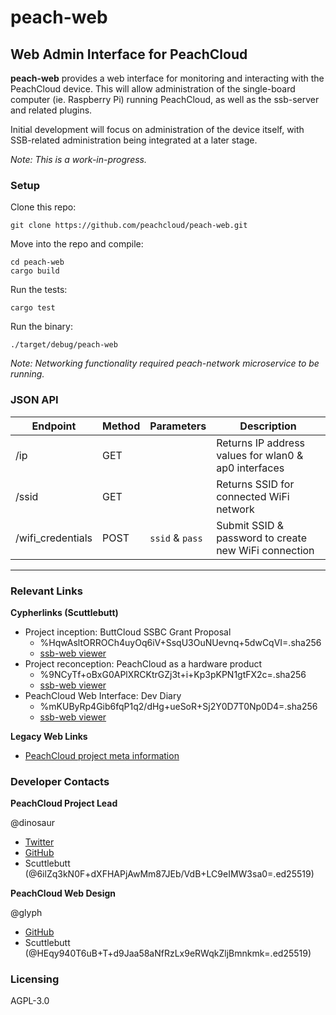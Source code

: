 # peach-web

## Web Admin Interface for PeachCloud

**peach-web** provides a web interface for monitoring and interacting with the PeachCloud device. This will allow administration of the single-board computer (ie. Raspberry Pi) running PeachCloud, as well as the ssb-server and related plugins.

Initial development will focus on administration of the device itself, with SSB-related administration being integrated at a later stage.

_Note: This is a work-in-progress._

### Setup

Clone this repo:

`git clone https://github.com/peachcloud/peach-web.git`

Move into the repo and compile:

`cd peach-web`  
`cargo build`

Run the tests:

`cargo test`

Run the binary:

`./target/debug/peach-web`

_Note: Networking functionality required peach-network microservice to be running._


### JSON API

| Endpoint | Method | Parameters | Description |
| --- | --- | --- | --- |
| /ip | GET | | Returns IP address values for wlan0 & ap0 interfaces |
| /ssid | GET | | Returns SSID for connected WiFi network |
| /wifi_credentials | POST | `ssid` & `pass` | Submit SSID & password to create new WiFi connection |

-----

### Relevant Links

**Cypherlinks (Scuttlebutt)**

 - Project inception: ButtCloud SSBC Grant Proposal
   - %HqwAsltORROCh4uyOq6iV+SsqU3OuNUevnq+5dwCqVI=.sha256
   - [ssb-web viewer](http://viewer.scuttlebot.io/%25HqwAsltORROCh4uyOq6iV%2BSsqU3OuNUevnq%2B5dwCqVI%3D.sha256)
 - Project reconception: PeachCloud as a hardware product
   - %9NCyTf+oBxG0APlXRCKtrGZj3t+i+Kp3pKPN1gtFX2c=.sha256
   - [ssb-web viewer](http://viewer.scuttlebot.io/%259NCyTf%2BoBxG0APlXRCKtrGZj3t%2Bi%2BKp3pKPN1gtFX2c%3D.sha256)
 - PeachCloud Web Interface: Dev Diary
   - %mKUByRp4Gib6fqP1q2/dHg+ueSoR+Sj2Y0D7T0Np0D4=.sha256
   - [ssb-web viewer](http://viewer.scuttlebot.io/%25mKUByRp4Gib6fqP1q2%2FdHg%2BueSoR%2BSj2Y0D7T0Np0D4%3D.sha256)

**Legacy Web Links**

 - [PeachCloud project meta information](http://peachcloud.org)

### Developer Contacts

**PeachCloud Project Lead**

@dinosaur

 - [Twitter](https://twitter.com/ahdinosaur)
 - [GitHub](https://github.com/ahdinosaur)
 - Scuttlebutt (@6ilZq3kN0F+dXFHAPjAwMm87JEb/VdB+LC9eIMW3sa0=.ed25519)

**PeachCloud Web Design**

@glyph

 - [GitHub](https://github.com/mycognosist)
 - Scuttlebutt (@HEqy940T6uB+T+d9Jaa58aNfRzLx9eRWqkZljBmnkmk=.ed25519)

### Licensing

AGPL-3.0
